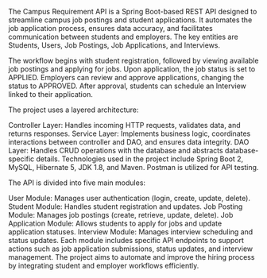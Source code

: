 The Campus Requirement API is a Spring Boot-based REST API designed to streamline campus job postings and student applications. It automates the job application process, ensures data accuracy, and facilitates communication between students and employers. The key entities are Students, Users, Job Postings, Job Applications, and Interviews.

The workflow begins with student registration, followed by viewing available job postings and applying for jobs. Upon application, the job status is set to APPLIED. Employers can review and approve applications, changing the status to APPROVED. After approval, students can schedule an Interview linked to their application.

The project uses a layered architecture:

Controller Layer: Handles incoming HTTP requests, validates data, and returns responses.
Service Layer: Implements business logic, coordinates interactions between controller and DAO, and ensures data integrity.
DAO Layer: Handles CRUD operations with the database and abstracts database-specific details.
Technologies used in the project include Spring Boot 2, MySQL, Hibernate 5, JDK 1.8, and Maven. Postman is utilized for API testing.

The API is divided into five main modules:

User Module: Manages user authentication (login, create, update, delete).
Student Module: Handles student registration and updates.
Job Posting Module: Manages job postings (create, retrieve, update, delete).
Job Application Module: Allows students to apply for jobs and update application statuses.
Interview Module: Manages interview scheduling and status updates.
Each module includes specific API endpoints to support actions such as job application submissions, status updates, and interview management. The project aims to automate and improve the hiring process by integrating student and employer workflows efficiently.
